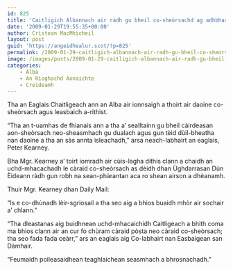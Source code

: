 ```yaml
---
id: 825
title: 'Caitligich Albannach air ràdh gu bheil co-sheòrsachd ag adhbharachadh bàis tràtha'
date: '2009-01-29T19:55:35+00:00'
author: Crìstean MacMhìcheil
layout: post
guid: 'https://angeidhealur.scot/?p=825'
permalink: /2009-01-29-caitligich-albannach-air-radh-gu-bheil-co-sheorsachd-ag-adhbharachadh-bais-tratha/
image: /images/posts/2009-01-29-caitligich-albannach-air-radh-gu-bheil-co-sheorsachd-ag-adhbharachadh-bais-tratha.webp
categories:
    - Alba
    - An Rìoghachd Aonaichte
    - Creideamh
---
```


Tha an Eaglais Chaitligeach ann an Alba air ionnsaigh a thoirt air daoine co-sheòrsach agus leasbaich a-rithist.

“Tha an t-uamhas de fhianais ann a tha a’ sealltainn gu bheil càirdeasan aon-sheòrsach neo-sheasmhach gu dualach agus gun tèid dùil-bheatha nan daoine a tha an sàs annta ìsleachadh,” arsa neach-labhairt an eaglais, Peter Kearney.

Bha Mgr. Kearney a’ toirt iomradh air cùis-lagha dithis clann a chaidh an uchd-mhacachadh le càraid co-sheòrsach as dèidh dhan Ùghdarrasan Dùn Èideann ràdh gun robh na sean-phàrantan aca ro shean airson a dhèanamh.

Thuir Mgr. Kearney dhan Daily Mail:

“Is e co-dhùnadh lèir-sgriosail a tha seo aig a bhios buaidh mhòr air sochair a’ chlann.”

“Tha dleastanas aig buidhnean uchd-mhacaichidh Caitligeach a bhith coma ma bhios clann air an cur fo chùram càraid pòsta neo càraid co-sheòrsach; tha seo fada fada ceàrr,” ars an eaglais aig Co-labhairt nan Easbaigean san Dàmhair.

“Feumaidh poileasaidhean teaghlaichean seasmhach a bhrosnachadh.”
